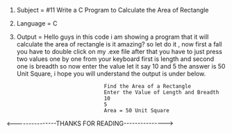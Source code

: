 1. Subject = #11 Write a C Program to Calculate the Area of Rectangle

2. Language = C

3. Output = Hello guys in this code i am showing a program that it will calculate the area of rectangle is it amazing? so let do it ,
            now first a fall you have to double click on my .exe file after that you have to just press two values one by one from your 
            keyboard first is length and second one is breadth so now enter the value let it say 10 and 5 the answer is 50 Unit Square, 
            i hope you will understand the output is under below.


                                   Find the Area of a Rectangle
                                   Enter the Value of Length and Breadth
                                   10
                                   5
                                   Area = 50 Unit Square
                                   
                                   
<---------------THANKS FOR READING--------------->
